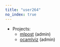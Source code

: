 ```yaml
---
title: "user264"
no_index: true
---
```


* Projects:
  * [mlpost](/projects/mlpost/) (admin)
  * [ocamlviz](/projects/ocamlviz/) (admin)